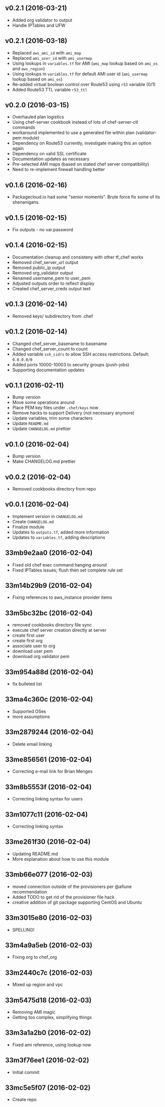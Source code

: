 v0.2.1 (2016-03-21)
-------------------
- Added org validator to output
- Handle IPTables and UFW

v0.2.1 (2016-03-18)
-------------------
- Replaced `aws_ami_id` with `ami_map`
- Replaced `ami_user_id` with `ami_usermap`
- Using lookups in `variables.tf` for AMI (`ami_map` lookup based on `ami_os` and `aws_region`)
- Using lookups in `variables.tf` for default AMI user id (`ami_usermap` lookup based on `ami_os`)
- Re-added virtual boolean control over Route53 using `r53` variable (0/1)
- Added Route53 TTL variable `r53_ttl`

v0.2.0 (2016-03-15)
-------------------
- Overhauled plan logistics
- Using chef-server cookbook instead of lots of chef-server-ctl commands
- workaround implemented to use a generated file within plan (validator-pem module)
- Dependency on Route53 currently, investigate making this an option again
- Dependency on valid SSL certificate
- Documentation updates as necessary
- Pre-selected AMI maps (based on stated chef server compatibility)
- Need to re-implement firewall handling better

v0.1.6 (2016-02-16)
-------------------
- Packagecloud.io had some "senior moments". Brute force fix some of its shenanigans.

v0.1.5 (2016-02-15)
-------------------
- Fix outputs - no var.password

v0.1.4 (2016-02-15)
-------------------
- Documentation cleanup and consisteny with other tf_chef works
- Removed chef_server_url output
- Removed public_ip output
- Removed org_validator output
- Renamed username_pem to user_pem
- Adjusted outputs order to reflect display
- Created chef_server_creds output text

v0.1.3 (2016-02-14)
-------------------
- Removed keys/ subdirectory from .chef

v0.1.2 (2016-02-14)
-------------------
- Changed chef_server_basename to basename
- Changed chef_server_count to count
- Added variable `ssh_cidrs` to allow SSH access restrictions. Default: `0.0.0.0/0`
- Added ports 10000-10003 to security groups (push-jobs)
- Supporting documentation updates

v0.1.1 (2016-02-11)
-------------------
- Bump version
- Move some operations around
- Place PEM key files under `.chef/keys` now
- Remove hacks to support Delivery (not necessary anymore)
- Update variables, trim some characters
- Update `README.md`
- Update `CHANGELOG.md` prettier

v0.1.0 (2016-02-04)
-------------------
- Bump version
- Make CHANGELOG.md prettier

v0.0.2 (2016-02-04)
-------------------
- Removed cookbooks directory from repo

v0.0.1 (2016-02-04)
-------------------
- Implement version in `CHANGELOG.md`
- Create `CHANGELOG.md`
- Finalize module
- Updates to `outputs.tf`, added more information
- Updates to `variables.tf`, adding descriptions

33mb9e2aa0 (2016-02-04)
-------------------
- Fixed old chef exec command hanging around
- Fixed IPTables issues; flush then set complete rule set

33m14b29b9 (2016-02-04)
-------------------
- Fixing references to aws_instance provider items

33m5bc32bc (2016-02-04)
-------------------
- removed cookbooks directory file sync
- execute chef server creation directly at server
- create first user
- create first org
- associate user to org
- download user pem
- download org validator pem

33m954a88d (2016-02-04)
-------------------
- fix bulleted list

33ma4c360c (2016-02-04)
-------------------
- Supported OSes
- more assumptions

33m2879244 (2016-02-04)
-------------------
- Delete email linking

33me856561 (2016-02-04)
-------------------
- Correcting e-mail link for Brian Menges

33m8b5553f (2016-02-04)
-------------------
- Correcting linking syntax for users

33m1077c11 (2016-02-04)
-------------------
- Correcting linking syntax

33me261f30 (2016-02-04)
-------------------
- Updating README.md
- More explanation about how to use this module

33mb66e077 (2016-02-03)
-------------------
- moved connection outside of the provisioners per @afiune recommendation
- Added TODO to get rid of the provisioner file hack
- creative addition of git package supporting CentOS and Ubuntu

33m3015e80 (2016-02-03)
-------------------
- SPELLING!

33m4a9a5eb (2016-02-03)
-------------------
- Fixing org to chef_org

33m2440c7c (2016-02-03)
-------------------
- Mixed up region and vpc

33m5475d18 (2016-02-03)
-------------------
- Removing AMI magic
- Getting too complex, simplifying things

33m3a1a2b0 (2016-02-02)
-------------------
- Fixed ami reference, using lookup now

33m3f76ee1 (2016-02-02)
-------------------
- Initial commit

33mc5e5f07 (2016-02-02)
-------------------
- Create repo
